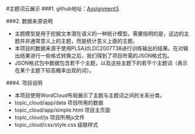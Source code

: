#主题词云展示
###1. github地址：[Assignment3](https://github.com/vis2014/Assignment3/tree/GuoTianyou_CenWubin_A3).

###2. 数据来源说明
+ 主题模型是用于挖掘文本潜在语义的一种统计模型。需要指明的是，这边的主题并非通常意义上的主题，而是统计意义上面的主题。
+ 本项目的数据来源于使用PLSA对LDC2007T38进行训练输出的结果。在对输出结果进行一些格式转换之后，我们得到了项目所需的JSON格式包。
+ JSON格式包中数据包含若干个主题，以及这些主题下的若干个主题词（表示在某个主题下较高概率出现的词）。

###4. 项目说明
+ 本项目使用WordCloud布局展示了主题与主题词之间的关系分类。
+ topic_cloud/app/data 项目所用的数据
+ topic_cloud/app/simple.html 项目主页面
+ topic_cloud/js 项目所用js文件
+ topic_cloud/css/style.css 级联样式


